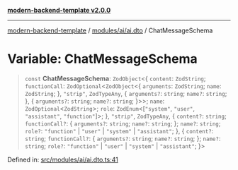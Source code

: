 [**modern-backend-template v2.0.0**](../../../../README.md)

***

[modern-backend-template](../../../../modules.md) / [modules/ai/ai.dto](../README.md) / ChatMessageSchema

# Variable: ChatMessageSchema

> `const` **ChatMessageSchema**: `ZodObject`\<\{ `content`: `ZodString`; `functionCall`: `ZodOptional`\<`ZodObject`\<\{ `arguments`: `ZodString`; `name`: `ZodString`; \}, `"strip"`, `ZodTypeAny`, \{ `arguments?`: `string`; `name?`: `string`; \}, \{ `arguments?`: `string`; `name?`: `string`; \}\>\>; `name`: `ZodOptional`\<`ZodString`\>; `role`: `ZodEnum`\<\[`"system"`, `"user"`, `"assistant"`, `"function"`\]\>; \}, `"strip"`, `ZodTypeAny`, \{ `content?`: `string`; `functionCall?`: \{ `arguments?`: `string`; `name?`: `string`; \}; `name?`: `string`; `role?`: `"function"` \| `"user"` \| `"system"` \| `"assistant"`; \}, \{ `content?`: `string`; `functionCall?`: \{ `arguments?`: `string`; `name?`: `string`; \}; `name?`: `string`; `role?`: `"function"` \| `"user"` \| `"system"` \| `"assistant"`; \}\>

Defined in: [src/modules/ai/ai.dto.ts:41](https://github.com/maemreyo/saas-4cus-nodejs/blob/2a5b3f3aa11335dfa561e80e1feabb8e6084261e/src/modules/ai/ai.dto.ts#L41)
